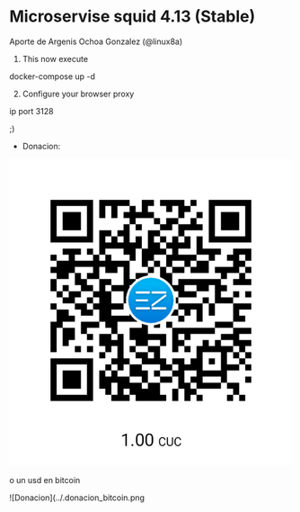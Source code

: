 # Microservise squid 4.13 (Stable)

Aporte de Argenis Ochoa Gonzalez (@linux8a)

1. This now execute

docker-compose up -d


2. Configure your browser proxy

ip port 3128


;)


* Donacion:

![Donacion](../.donacion_enzona.png)

o un usd en bitcoin

![Donacion](../.donacion_bitcoin.png
